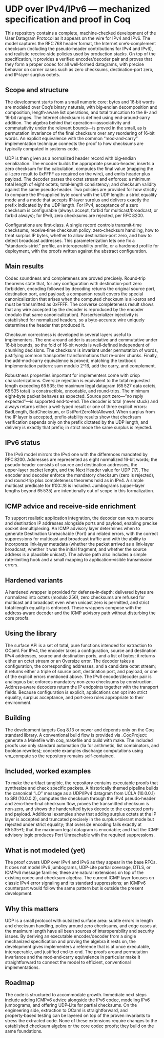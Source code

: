 # UDP over IPv4/IPv6 — mechanized specification and proof in Coq

This repository contains a complete, machine‑checked development of the User Datagram Protocol as it appears on the wire for IPv4 and IPv6. The model captures the RFC 768 header format, the Internet one’s‑complement checksum (including the pseudo‑header contributions for IPv4 and IPv6), and realistic receive‑side policies used by production stacks. On top of the specification, it provides a verified encoder/decoder pair and proves that they form a proper codec for all well‑formed datagrams, with precise behavior on corner cases such as zero checksums, destination‑port zero, and IP‑layer surplus octets.

## Scope and structure

The development starts from a small numeric core: bytes and 16‑bit words are modeled over Coq’s binary naturals, with big‑endian decomposition and composition, length‑aware list operations, and total truncation to the 8‑ and 16‑bit ranges. The Internet checksum is defined using end‑around‑carry addition. The algebra behind that operation—associativity and commutativity under the relevant bounds—is proved in the small, as is permutation invariance of the final checksum over any reordering of 16‑bit words. An explicit equivalence with the common “mod‑and‑carry” implementation technique connects the proof to how checksums are typically computed in systems code.

UDP is then given as a normalized header record with big‑endian serialization. The encoder builds the appropriate pseudo‑header, inserts a zero checksum for the calculation, computes the final value (mapping the all‑zero result to 0xFFFF as required on the wire), and emits header plus payload. The decoder parses the octet stream and enforces: a minimum total length of eight octets; total‑length consistency; and checksum validity against the same pseudo‑header. Two policies are provided for how strictly to compare the IP‑supplied byte count with the UDP length: a strict equality mode and a mode that accepts IP‑layer surplus and delivers exactly the prefix indicated by the UDP length. For IPv4, acceptance of a zero checksum is configurable (always accept, forbid for multicast/broadcast, or forbid always); for IPv6, zero checksums are rejected, per RFC 8200.

Configurations are first‑class. A single record controls transmit‑time checksums, receive‑time checksum policy, zero‑checksum handling, how to treat surplus IP bytes, whether to allow destination‑port zero, and how to detect broadcast addresses. This parameterization lets one fix a “standards‑strict” profile, an interoperability profile, or a hardened profile for deployment, with the proofs written against the abstract configuration.

## Main results

Codec soundness and completeness are proved precisely. Round‑trip theorems state that, for any configuration with destination‑port zero forbidden, encoding followed by decoding returns the original source port, destination port, and payload; a companion result covers the special canonicalization that arises when the computed checksum is all‑zeros and must be transmitted as 0xFFFF. The converse completeness result shows that any wire accepted by the decoder is reproduced by the encoder (modulo that same canonicalization). Parser/serializer injectivity is established for normalized headers, so a byte‑accurate wire uniquely determines the header that produced it.

Checksum correctness is developed in several layers useful to implementers. The end‑around adder is associative and commutative under 16‑bit bounds, so the fold of 16‑bit words is well‑defined independent of chunking decisions. The checksum is invariant under permutation of words, justifying common transporter transformations that re‑order chunks. Finally, the add‑mod‑carry equivalence is proved, matching the textbook implementation pattern: sum modulo 2^16, add the carry, and complement.

Robustness properties important for implementers come with crisp characterizations. Oversize rejection is equivalent to the total requested length exceeding 65 535; the maximum legal datagram (65 527 data octets, 65 535 total) is constructible, encodable, and round‑trips. The minimum eight‑byte packet behaves as expected. Source port zero—“no reply expected”—is supported end‑to‑end. The decoder is total (never stuck) and always returns either a well‑typed result or one of three explicit errors: BadLength, BadChecksum, or DstPortZeroNotAllowed. When surplus from the IP layer is accepted, prefix‑stability results show that checksum verification depends only on the prefix dictated by the UDP length, and delivery is exactly that prefix; in strict mode the same surplus is rejected.

## IPv6 status

The IPv6 model mirrors the IPv4 one with the differences mandated by RFC 8200. Addresses are represented as eight normalized 16‑bit words; the pseudo‑header consists of source and destination addresses, the upper‑layer packet length, and the Next Header value for UDP (17). The encoder and decoder enforce the mandatory checksum (zero is rejected), and round‑trip plus completeness theorems hold as in IPv4. A simple multicast predicate for ff00::/8 is included. Jumbograms (upper‑layer lengths beyond 65 535) are intentionally out of scope in this formalization.

## ICMP advice and receive‑side enrichment

To support realistic application integration, the decoder can return source and destination IP addresses alongside ports and payload, enabling precise socket demultiplexing. An ICMP advisory layer determines when to generate Destination Unreachable (Port) and related errors, with the correct suppressions for multicast and broadcast traffic and with the ability to incorporate link‑layer metadata (whether the packet arrived as a link‑layer broadcast, whether it was the initial fragment, and whether the source address is a plausible unicast). The advice path also includes a simple rate‑limiting hook and a small mapping to application‑visible transmission errors.

## Hardened variants

A hardened wrapper is provided for defense‑in‑depth: delivered bytes are normalized into octets (modulo 256), zero checksums are refused for multicast and broadcast even when unicast zero is permitted, and strict total‑length equality is enforced. These wrappers compose with the address‑aware decoder and the ICMP advisory path without disturbing the core proofs.

## Using the library

The surface API is a set of total, pure functions intended for extraction to OCaml. For IPv4, the encoder takes a configuration, source and destination IPv4 addresses, source and destination ports, and a list of bytes; it returns either an octet stream or an Oversize error. The decoder takes a configuration, the corresponding addresses, and a candidate octet stream; it returns either a triple of source port, destination port, and payload, or one of the explicit errors mentioned above. The IPv6 encoder/decoder pair is analogous but enforces mandatory non‑zero checksums by construction. Address‑aware decoders return the IP endpoints together with the transport fields. Because configuration is explicit, applications can opt into strict equality, surplus acceptance, and port‑zero rules appropriate to their environment.

## Building

The development targets Coq 8.13 or newer and depends only on the Coq standard library. A conventional build flow is provided via \_CoqProject: generate a Makefile with coq\_makefile and build with make. The included proofs use only standard automation (lia for arithmetic, list combinators, and boolean rewrites); concrete examples discharge computations using vm\_compute so the repository remains self‑contained.

## Included, worked examples

To make the artifact tangible, the repository contains executable proofs that synthesize and check specific packets. A historically themed pipeline builds the canonical “LO” message as a UDP/IPv4 datagram from UCLA (10.0.0.1) to SRI (10.0.0.2), computes the checksum through the IPv4 pseudo‑header and zero‑then‑final checksum flow, proves the transmitted checksum is non‑zero, and shows the handcrafted bytes decode to the expected ports and payload. Additional examples show that adding surplus octets at the IP layer is accepted and truncated precisely in the surplus‑tolerant mode but rejected under strict equality; that oversize encoding fails exactly at 65 535+1; that the maximum legal datagram is encodable; and that the ICMP advisory logic produces Port Unreachable with the required suppressions.

## What is not modeled (yet)

The proof covers UDP over IPv4 and IPv6 as they appear in the base RFCs. It does not model IPv6 jumbograms, UDP‑Lite partial coverage, DTLS, or ICMPv6 message families; these are natural extensions on top of the existing codec and checksum algebra. The current ICMP layer focuses on classic IPv4 error signaling and its standard suppressions; an ICMPv6 counterpart would follow the same pattern but is outside the present development.

## Why this matters

UDP is a small protocol with outsized surface area: subtle errors in length and checksum handling, policy around zero checksums, and edge cases at the maximum length have all been sources of interoperability and security issues. By deriving an executable encoder/decoder from a single mechanized specification and proving the algebra it rests on, the development gives implementers a reference that is at once executable, interoperable, and justified end‑to‑end. The proofs around permutation invariance and the mod‑and‑carry equivalence in particular make it straightforward to connect the model to efficient, conventional implementations.

## Roadmap

The code is structured to accommodate growth. Immediate next steps include adding ICMPv6 advice alongside the IPv6 codec, modeling IPv6 jumbograms, and offering UDP‑Lite for partial checksums. On the engineering side, extraction to OCaml is straightforward, and property‑based testing can be layered on top of the proven invariants to stress the extracted code. None of these extensions require changes to the established checksum algebra or the core codec proofs; they build on the same foundations.
